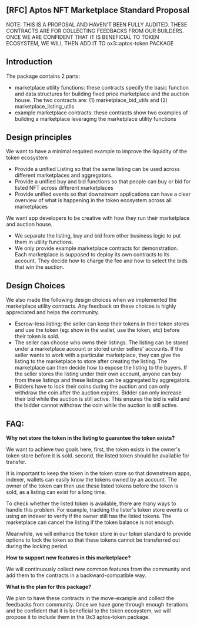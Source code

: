 [RFC] Aptos NFT Marketplace Standard Proposal
------------

NOTE: THIS IS A PROPOSAL AND HAVEN'T BEEN FULLY AUDITED. THESE CONTRACTS ARE FOR COLLECTING FEEDBACKS FROM OUR BUILDERS. ONCE WE ARE CONFIDENT THAT IT IS BENEFICIAL TO TOKEN ECOSYSTEM, WE WILL THEN ADD IT TO ox3::aptos-token PACKAGE

Introduction
------------

The package contains 2 parts:

-   marketplace utility functions: these contracts specify the basic function and data structures for building fixed price marketplace and the auction house. The two contracts are: (1) marketplace_bid_utils and (2) marketplace_listing_utils
-   example marketplace contracts: these contracts show two examples of building a marketplace leveraging the marketplace utility functions

Design principles
-----------------

We want to have a minimal required example to improve the liquidity of the token ecosystem

-   Provide a unified Listing so that the same listing can be used across different marketplaces and aggregators.
-   Provide a unified buy and bid functions so that people can buy or bid for listed NFT across different marketplaces
-   Provide unified events so that downstream applications can have a clear overview of what is happening in the token ecosystem across all marketplaces

We want app developers to be creative with how they run their marketplace and auction house.

-   We separate the listing, buy and bid from other business logic to put them in utility functions.
-   We only provide example marketplace contracts for demonstration. Each marketplace is supposed to deploy its own contracts to its account. They decide how to charge the fee and how to select the bids that win the auction.

**Design Choices**
------------------

We also made the following design choices when we implemented the marketplace utility contracts. Any feedback on these choices is highly appreciated and helps the community.

-   Escrow-less listing: the seller can keep their tokens in their token stores and use the token (eg: show in the wallet, use the token, etc) before their token is sold.
-   The seller can choose who owns their listings. The listing can be stored under a marketplace account or stored under sellers' accounts. If the seller wants to work with a particular marketplace, they can give the listing to the marketplace to store after creating the listing. The marketplace can then decide how to expose the listing to the buyers. If the seller stores the listing under their own account, anyone can buy from these listings and these listings can be aggregated by aggregators.
-   Bidders have to lock their coins during the auction and can only withdraw the coin after the auction expires. Bidder can only increase their bid while the auction is still active. This ensures the bid is valid and the bidder cannot withdraw the coin while the auction is still active.

FAQ:
----

**Why not store the token in the listing to guarantee the token exists?**

We want to achieve two goals here, first, the token exists in the owner's token store before it is sold. second, the listed token should be available for transfer.

It is important to keep the token in the token store so that downstream apps, indexer, wallets can easily know the tokens owned by an account. The owner of the token can then use these listed tokens before the token is sold, as a listing can exist for a long time.

To check whether the listed token is available, there are many ways to handle this problem. For example, tracking the lister's token store events or using an indexer to verify if the owner still has the listed tokens. The marketplace can cancel the listing if the token balance is not enough.

Meanwhile, we will enhance the token store in our token standard to provide options to lock the token so that these tokens cannot be transferred out during the locking period.

**How to support new features in this marketplace?**

We will continuously collect new common features from the community and add them to the contracts in a backward-compatible way.

**What is the plan for this package?**

We plan to have these contracts in the move-example and collect the feedbacks from community.
Once we have gone through enough iterations and be confident that it is beneficial to the token ecosystem, we will propose it to include them in the 0x3 aptos-token package.
